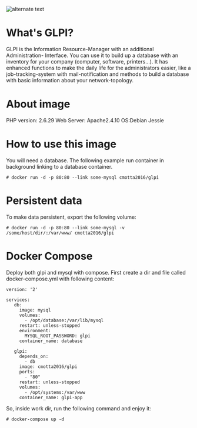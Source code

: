 ![alternate text](https://raw.githubusercontent.com/glpi-project/glpi/master/pics/logos/logo-GLPI-250-black.png)
# What's GLPI?
GLPI is the Information Resource-Manager with an additional Administration- Interface. You can use it to build up a database with an inventory for your company (computer, software, printers...). It has enhanced functions to make the daily life for the administrators easier, like a job-tracking-system with mail-notification and methods to build a database with basic information about your network-topology.

# About image
PHP version: 2.6.29
Web Server: Apache2.4.10
OS:Debian Jessie

# How to use this image
You will need a database. The following example run container in background linking to a database container.
```
# docker run -d -p 80:80 --link some-mysql cmotta2016/glpi
```
# Persistent data
To make data persistent, export the following volume:
```
# docker run -d -p 80:80 --link some-mysql -v /some/host/dir/:/var/www/ cmotta2016/glpi
```
# Docker Compose
Deploy both glpi and mysql with compose.
First create a dir and file called docker-compose.yml with following content:
```
version: '2'

services:
   db:
     image: mysql
     volumes:
       - /opt/database:/var/lib/mysql
     restart: unless-stopped
     environment:
       MYSQL_ROOT_PASSWORD: glpi
     container_name: database

   glpi:
     depends_on:
       - db
     image: cmotta2016/glpi
     ports:
       - "80"
     restart: unless-stopped
     volumes:
       - /opt/systems:/var/www
     container_name: glpi-app
```

So, inside work dir, run the following command and enjoy it:
```
# docker-compose up -d
```
